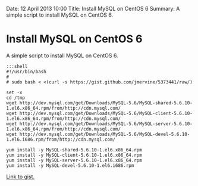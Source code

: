 Date: 12 April 2013 10:00
Title: Install MySQL on CentOS 6
Summary: A simple script to install MySQL on CentOS 6.

# Install MySQL on CentOS 6

A simple script to install MySQL on CentOS 6.

    :::shell
    #!/usr/bin/bash
    #
    # sudo bash < <(curl -s https://gist.github.com/jmervine/5373441/raw/)

    set -x
    cd /tmp
    wget http://dev.mysql.com/get/Downloads/MySQL-5.6/MySQL-shared-5.6.10-1.el6.x86_64.rpm/from/http://cdn.mysql.com/
    wget http://dev.mysql.com/get/Downloads/MySQL-5.6/MySQL-client-5.6.10-1.el6.x86_64.rpm/from/http://cdn.mysql.com/
    wget http://dev.mysql.com/get/Downloads/MySQL-5.6/MySQL-server-5.6.10-1.el6.x86_64.rpm/from/http://cdn.mysql.com/
    wget http://dev.mysql.com/get/Downloads/MySQL-5.6/MySQL-devel-5.6.10-1.el6.i686.rpm/from/http://cdn.mysql.com/

    yum install -y MySQL-shared-5.6.10-1.el6.x86_64.rpm
    yum install -y MySQL-client-5.6.10-1.el6.x86_64.rpm
    yum install -y MySQL-server-5.6.10-1.el6.x86_64.rpm
    yum install -y MySQL-devel-5.6.10-1.el6.i686.rpm

[Link to gist.](https://gist.github.com/jmervine/5373441)
